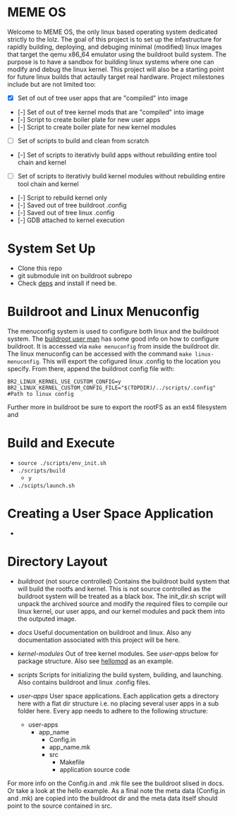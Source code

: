 # MEME OS
Welcome to MEME OS, the only linux based operating system dedicated strictly
to the lolz. The goal of this project is to set up the infastructure for 
rapidly building, deploying, and debuging minimal (modified) linux images that
target the qemu x86_64 emulator using the buildroot build system. The purpose
is to have a sandbox for building linux systems where one can modify and debug 
the linux kernel. This project will also be a starting point for future linux 
builds that actaully target real hardware. Project milestones include but are
not limited too:

- [X] Set of out of tree user apps that are "compiled" into image
- [-] Set of out of tree kernel mods that are "compiled" into image
- [-] Script to create boiler plate for new user apps
- [-] Script to create boiler plate for new kernel modules
- [ ] Set of scripts to build and clean from scratch
- [-] Set of scripts to iterativly build apps without rebuilding entire tool 
      chain and kernel
- [ ] Set of scripts to iterativly build kernel modules without rebuilding 
      entire tool chain and kernel
- [-] Script to rebuild kernel only
- [-] Saved out of tree buildroot .config
- [-] Saved out of tree linux .config
- [-] GDB attached to kernel execution

# System Set Up
* Clone this repo
* git submodule init on buildroot subrepo
* Check [deps](./docs/deps.txt) and install if need be.

# Buildroot and Linux Menuconfig

The menuconfig system is used to configure both linux and the buildroot system. The [buildroot user man](./docs/build_root_manual.pdf) has some good info on how to configure buildroot. It is accessed via `make menuconfig` from inside the buildroot dir. The linux menuconfig can be accessed with the command `make linux-menuconfig`. This will export the cofigured linux .config to the location you specify. From there, append the buildroot config file with:

```
BR2_LINUX_KERNEL_USE_CUSTOM_CONFIG=y
BR2_LINUX_KERNEL_CUSTOM_CONFIG_FILE="$(TOPDIR)/../scripts/.config"  #Path to linux config
```

Further more in buildroot be sure to export the rootFS as an ext4 filesystem and 


# Build and Execute

* `source ./scripts/env_init.sh`
* `./scripts/build`
  * `y`
* `./scipts/launch.sh`

# Creating a User Space Application
* 


# Directory Layout
- *buildroot* (not source controlled)
Contains the buildroot build system that will build the rootfs and kernel. This
is not source controlled as the buildroot system will be treated as a black box.
The init_dir.sh script will unpack the archived source and modify the required
files to compile our linux kernel, our user apps, and our kernel modules and
pack them into the outputed image. 

- *docs*
Useful documentation on buildroot and linux. Also any documentation associated
with this project will be here.

- *kernel-modules*
Out of tree kernel modules. See *user-apps* below for package structure. Also see [hellomod](./kernel-modules/hellomod/) as an example.

- *scripts*
Scripts for initializing the build system, building, and launching. Also contains buildroot and linux .config files.

- *user-apps*
User space applications. Each application gets a directory here with a flat dir
structure i.e. no placing several user apps in a sub folder here. Every app 
needs to adhere to the following structure:
  - user-apps
    - app_name
      - Config.in
      - app_name.mk
      - src
        - Makefile
        - application source code

For more info on the Config.in and .mk file see the buildroot slised in docs.
Or take a look at the hello example. As a final note the meta data (Config.in 
and .mk) are copied into the buildroot dir and the meta data itself should
point to the source contained in src.
